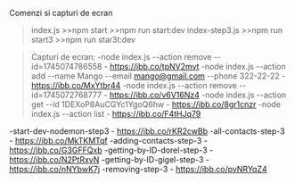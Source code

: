 Comenzi si capturi de ecran
>index.js
    >>npm start
    >>npm run start:dev
>index-step3.js
    >>npm run start3
    >>npm run star3t:dev

>Capturi de ecran:
  -node index.js --action remove --id=1745074786558  -  https://ibb.co/tpNV2mvt
  -node index.js --action add --name Mango --email mango@gmail.com --phone 322-22-22  -  https://ibb.co/MxYtbr44
  -node index.js --action remove --id=1745072768777  -  https://ibb.co/v6V16Nz4
  -node index.js --action get --id 1DEXoP8AuCGYc1YgoQ6hw - https://ibb.co/8gr1cnzr
  -node index.js --action list  -  https://ibb.co/F4tHJq79
  
  -start-dev-nodemon-step3  -  https://ibb.co/rKR2cwBb
  -all-contacts-step-3  -  https://ibb.co/MkTKMTqf
  -adding-contacts-step-3  -  https://ibb.co/G3GFFQxb
  -getting-by-ID-dorel-step-3  -  https://ibb.co/N2PtRxyN
  -getting-by-ID-gigel-step-3  -  https://ibb.co/nNYbwK7j
  -removing-step-3  -  https://ibb.co/pvNRYqZ4
